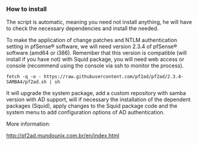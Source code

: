 ### How to install

The script is automatic, meaning you need not install anything, he will have to check the necessary dependencies and install the needed.

To make the application of change patches and NTLM authentication setting in pfSense® software, we will need version 2.3.4 of pfSense® software (amd64 or i386). Remember that this version is compatible (will install if you have not) with Squid package, you will need web access or console (recommend using the console via ssh to monitor the process).

```
fetch -q -o - https://raw.githubusercontent.com/pf2ad/pf2ad/2.3.4-SAMBA4/pf2ad.sh | sh
```

It will upgrade the system package, add a custom repository with samba version with AD support, will if necessary the installation of the dependent packages (Squid), apply changes to the Squid package code and the system menu to add configuration options of AD authentication.

More information:

http://pf2ad.mundounix.com.br/en/index.html
